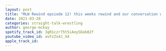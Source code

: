 ```yaml
---
layout: post
title: "MLW Rewind epsiode 12! this weeks rewind and our conversation with Ross and Marshall Von Erich"
date: 2021-03-28
categories: straight-talk-wrestling
author: george-mckay
spotify_track_id: 3gR1czr75t5iAoySDab82f
youtube_video_id: avFzZx4J_X4
apple_track_id: 
---
```


